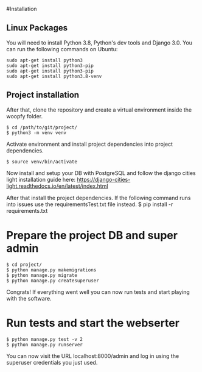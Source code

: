 #Installation
## Linux Packages
You will need to install Python 3.8, Python's dev tools and Django 3.0. You can run the following commands on Ubuntu:
```
sudo apt-get install python3
sudo apt-get install python3-pip
sudo apt-get install python3-pip
sudo apt-get install python3.8-venv
```
## Project installation
After that, clone the repository and create a virtual environment inside the woopfy folder.
```
$ cd /path/to/git/project/
$ python3 -m venv venv
```
Activate environment and install project dependencies into project dependencies.
```
$ source venv/bin/activate
```
Now install and setup your DB with PostgreSQL and follow the django cities light installation guide here:
https://django-cities-light.readthedocs.io/en/latest/index.html

After that install the project dependencies. If the following command runs into issues use the requirementsTest.txt file instead.
$ pip install -r requirements.txt

# Prepare the project DB and super admin
```
$ cd project/
$ python manage.py makemigrations
$ python manage.py migrate
$ python manage.py createsuperuser
```

Congrats! If everything went well you can now run tests and start playing with the software.

# Run tests and start the webserter
```
$ python manage.py test -v 2
$ python manage.py runserver
```
You can now visit the URL localhost:8000/admin and log in using the superuser credentials you just used.
